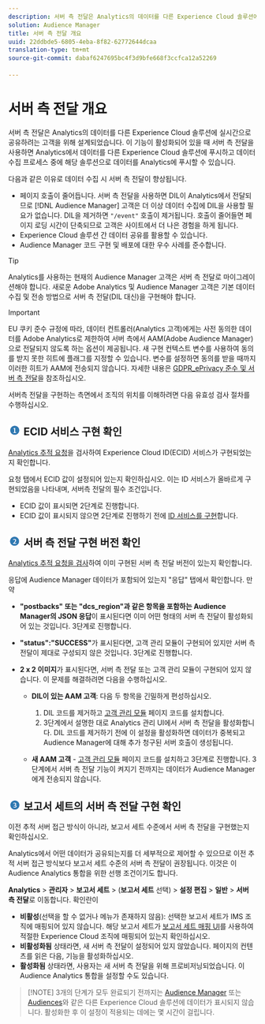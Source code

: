 ```yaml
---
description: 서버 측 전달은 Analytics의 데이터를 다른 Experience Cloud 솔루션에 실시간으로 공유하려는 고객을 위해 설계되었습니다. 이 기능이 활성화되어 있을 때 서버 측 전달을 사용하면 Analytics에서 데이터를 다른 Experience Cloud 솔루션에 푸시하고 데이터 수집 프로세스 중에 해당 솔루션으로 데이터를 Analytics에 푸시할 수 있습니다.
solution: Audience Manager
title: 서버 측 전달 개요
uuid: 22ddbde5-6805-4eba-8f82-62772644dcaa
translation-type: tm+mt
source-git-commit: dabaf6247695bc4f3d9bfe668f3ccfca12a52269

---
```



# 서버 측 전달 개요

서버 측 전달은 Analytics의 데이터를 다른 Experience Cloud 솔루션에 실시간으로 공유하려는 고객을 위해 설계되었습니다. 이 기능이 활성화되어 있을 때 서버 측 전달을 사용하면 Analytics에서 데이터를 다른 Experience Cloud 솔루션에 푸시하고 데이터 수집 프로세스 중에 해당 솔루션으로 데이터를 Analytics에 푸시할 수 있습니다.

다음과 같은 이유로 데이터 수집 시 서버 측 전달이 향상됩니다.

* 페이지 호출이 줄어듭니다. 서버 측 전달을 사용하면 DIL이 Analytics에서 전달되므로 [!DNL Audience Manager] 고객은 더 이상 데이터 수집에 DIL을 사용할 필요가 없습니다. DIL을 제거하면 `"/event"` 호출이 제거됩니다. 호출이 줄어들면 페이지 로딩 시간이 단축되므로 고객은 사이트에서 더 나은 경험을 하게 됩니다.
* Experience Cloud 솔루션 간 데이터 공유를 활용할 수 있습니다.
* Audience Manager 코드 구현 및 배포에 대한 우수 사례를 준수합니다.

>[!TIP]
>
>Analytics를 사용하는 현재의 Audience Manager 고객은 서버 측 전달로 마이그레이션해야 합니다. 새로운 Adobe Analytics 및 Audience Manager 고객은 기본 데이터 수집 및 전송 방법으로 서버 측 전달(DIL 대신)을 구현해야 합니다.

>[!IMPORTANT]
>EU 쿠키 준수 규정에 따라, 데이터 컨트롤러(Analytics 고객)에게는 사전 동의한 데이터를 Adobe Analytics로 제한하여 서버 측에서 AAM(Adobe Audience Manager)으로 전달되지 않도록 하는 옵션이 제공됩니다. 새 구현 컨텍스트 변수를 사용하여 동의를 받지 못한 히트에 플래그를 지정할 수 있습니다. 변수를 설정하면 동의를 받을 때까지 이러한 히트가 AAM에 전송되지 않습니다. 자세한 내용은 [GDPR_ePrivacy 준수 및 서버 측 전달](/help/admin/admin/c-server-side-forwarding/ssf-gdpr.md)을 참조하십시오.

서버측 전달을 구현하는 측면에서 조직의 위치를 이해하려면 다음 유효성 검사 절차를 수행하십시오.

## ![step1_icon.png 이미지](assets/step1_icon.png) ECID 서비스 구현 확인

[Analytics 추적 요청](https://marketing.adobe.com/resources/help/ko_KR/mcvid/mcvid-test-verify.html)을 검사하여 Experience Cloud ID(ECID) 서비스가 구현되었는지 확인합니다.

요청 탭에서 ECID 값이 설정되어 있는지 확인하십시오. 이는 ID 서비스가 올바르게 구현되었음을 나타내며, 서버측 전달의 필수 조건입니다.

* ECID 값이 표시되면 2단계로 진행합니다.
* ECID 값이 표시되지 않으면 2단계로 진행하기 전에 [ID 서비스를 구현](https://marketing.adobe.com/resources/help/ko_KR/mcvid/mcvid-implementation-guides.html)합니다.

## ![step2_icon.png 이미지](assets/step2_icon.png) 서버 측 전달 구현 버전 확인

[Analytics 추적 요청을 검사](/help/admin/admin/c-server-side-forwarding/ssf-verify.md)하여 이미 구현된 서버 측 전달 버전이 있는지 확인합니다.

응답에 Audience Manager 데이터가 포함되어 있는지 &quot;응답&quot; 탭에서 확인합니다. 만약

* **&quot;postbacks&quot; 또는 &quot;dcs_region&quot;과 같은 항목을 포함하는 Audience Manager의 JSON 응답**&#x200B;이 표시된다면 이미 어떤 형태의 서버 측 전달이 활성화되어 있는 것입니다. 3단계로 진행합니다.
* **&quot;status&quot;:&quot;SUCCESS&quot;**&#x200B;가 표시된다면, 고객 관리 모듈이 구현되어 있지만 서버 측 전달이 제대로 구성되지 않은 것입니다. 3단계로 진행합니다.
* **2 x 2 이미지**&#x200B;가 표시된다면, 서버 측 전달 또는 고객 관리 모듈이 구현되어 있지 않습니다. 이 문제를 해결하려면 다음을 수행하십시오.

   * **DIL이 있는 AAM 고객**: 다음 두 항목을 긴밀하게 편성하십시오.

      1. DIL 코드를 제거하고 [고객 관리 모듈](https://marketing.adobe.com/resources/help/en_US/aam/c_profiles_audiences.html) 페이지 코드를 설치합니다.
      1. 3단계에서 설명한 대로 Analytics 관리 UI에서 서버 측 전달을 활성화합니다. DIL 코드를 제거하기 전에 이 설정을 활성화하면 데이터가 중복되고 Audience Manager에 대해 추가 청구된 서버 호출이 생성됩니다.
   * **새 AAM 고객** - [고객 관리 모듈](https://marketing.adobe.com/resources/help/en_US/aam/c_profiles_audiences.html) 페이지 코드를 설치하고 3단계로 진행합니다. 3단계에서 서버 측 전달 기능이 켜지기 전까지는 데이터가 Audience Manager에게 전송되지 않습니다.


## ![step3_icon.png 이미지](assets/step3_icon.png) 보고서 세트의 서버 측 전달 구현 확인

이전 추적 서버 접근 방식이 아니라, 보고서 세트 수준에서 서버 측 전달을 구현했는지 확인하십시오.

Analytics에서 어떤 데이터가 공유되는지를 더 세부적으로 제어할 수 있으므로 이전 추적 서버 접근 방식보다 보고서 세트 수준의 서버 측 전달이 권장됩니다. 이것은 이 Audience Analytics 통합을 위한 선행 조건이기도 합니다.

**Analytics** > **관리자** > **보고서 세트** > (**보고서 세트** 선택) > **설정 편집** > **일반** > **서버 측 전달**&#x200B;로 이동합니다. 확인란이

* **비활성**(선택을 할 수 없거나 메뉴가 존재하지 않음): 선택한 보고서 세트가 IMS 조직에 매핑되어 있지 않습니다. 해당 보고서 세트가 [보고서 세트 매핑 UI](https://docs.adobe.com/content/help/ko-KR/core-services/interface/about-core-services/report-suite-mapping.html)를 사용하여 적절한 Experience Cloud 조직에 매핑되어 있는지 확인하십시오.
* **비활성화됨** 상태라면, 새 서버 측 전달이 설정되어 있지 않았습니다. 페이지의 컨텐츠를 읽은 다음, 기능을 활성화하십시오.
* **활성화됨** 상태라면, 사용자는 새 서버 측 전달을 위해 프로비저닝되었습니다. 이 Audience Analytics 통합을 설정할 수도 있습니다.

>[!NOTE] 3개의 단계가 모두 완료되기 전까지는 [Audience Manager](https://marketing.adobe.com/resources/help/en_US/aam/c_aam_home.html) 또는 [Audiences](https://marketing.adobe.com/resources/help/ko_KR/mcloud/audience_library.html)와 같은 다른 Experience Cloud 솔루션에 데이터가 표시되지 않습니다. 활성화한 후 이 설정이 적용되는 데에는 몇 시간이 걸립니다.

